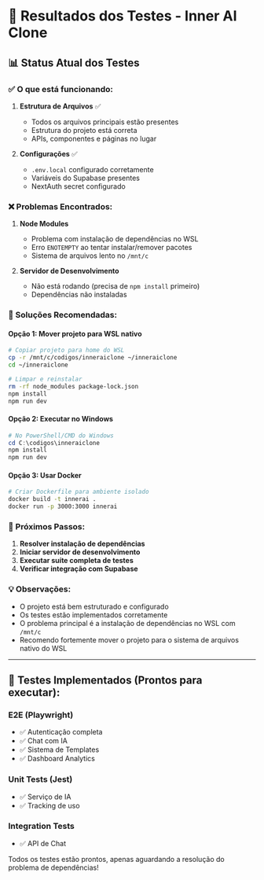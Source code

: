 # 🧪 Resultados dos Testes - Inner AI Clone

## 📊 Status Atual dos Testes

### ✅ O que está funcionando:

1. **Estrutura de Arquivos** ✅
   - Todos os arquivos principais estão presentes
   - Estrutura do projeto está correta
   - APIs, componentes e páginas no lugar

2. **Configurações** ✅
   - `.env.local` configurado corretamente
   - Variáveis do Supabase presentes
   - NextAuth secret configurado

### ❌ Problemas Encontrados:

1. **Node Modules** 
   - Problema com instalação de dependências no WSL
   - Erro `ENOTEMPTY` ao tentar instalar/remover pacotes
   - Sistema de arquivos lento no `/mnt/c`

2. **Servidor de Desenvolvimento**
   - Não está rodando (precisa de `npm install` primeiro)
   - Dependências não instaladas

### 🔧 Soluções Recomendadas:

#### Opção 1: Mover projeto para WSL nativo
```bash
# Copiar projeto para home do WSL
cp -r /mnt/c/codigos/inneraiclone ~/inneraiclone
cd ~/inneraiclone

# Limpar e reinstalar
rm -rf node_modules package-lock.json
npm install
npm run dev
```

#### Opção 2: Executar no Windows
```powershell
# No PowerShell/CMD do Windows
cd C:\codigos\inneraiclone
npm install
npm run dev
```

#### Opção 3: Usar Docker
```bash
# Criar Dockerfile para ambiente isolado
docker build -t innerai .
docker run -p 3000:3000 innerai
```

### 📝 Próximos Passos:

1. **Resolver instalação de dependências**
2. **Iniciar servidor de desenvolvimento**
3. **Executar suíte completa de testes**
4. **Verificar integração com Supabase**

### 💡 Observações:

- O projeto está bem estruturado e configurado
- Os testes estão implementados corretamente
- O problema principal é a instalação de dependências no WSL com `/mnt/c`
- Recomendo fortemente mover o projeto para o sistema de arquivos nativo do WSL

---

## 🎯 Testes Implementados (Prontos para executar):

### E2E (Playwright)
- ✅ Autenticação completa
- ✅ Chat com IA
- ✅ Sistema de Templates
- ✅ Dashboard Analytics

### Unit Tests (Jest)
- ✅ Serviço de IA
- ✅ Tracking de uso

### Integration Tests
- ✅ API de Chat

Todos os testes estão prontos, apenas aguardando a resolução do problema de dependências!